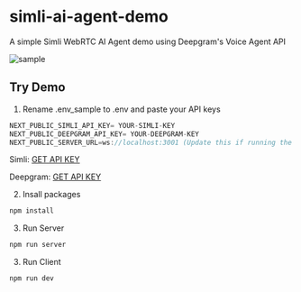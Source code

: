 # simli-ai-agent-demo
 A simple Simli WebRTC AI Agent demo using Deepgram's Voice Agent API
 
![sample](https://github.com/user-attachments/assets/6f3445ec-fbf0-4272-9312-6efafd3a0cfe)

 ## Try Demo
 1. Rename .env_sample to .env and paste your API keys
```js
NEXT_PUBLIC_SIMLI_API_KEY= YOUR-SIMLI-KEY
NEXT_PUBLIC_DEEPGRAM_API_KEY= YOUR-DEEPGRAM-KEY
NEXT_PUBLIC_SERVER_URL=ws://localhost:3001 (Update this if running the server publicly)
```

Simli: [GET API KEY](https://www.simli.com/profile)

Deepgram: [GET API KEY](https://deepgram.com)

2. Insall packages
```bash
npm install
```

3. Run Server 
```bash
npm run server
```

3. Run Client 
```bash
npm run dev
```
